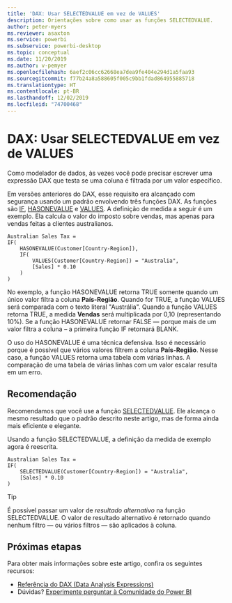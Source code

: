 ```yaml
---
title: 'DAX: Usar SELECTEDVALUE em vez de VALUES'
description: Orientações sobre como usar as funções SELECTEDVALUE.
author: peter-myers
ms.reviewer: asaxton
ms.service: powerbi
ms.subservice: powerbi-desktop
ms.topic: conceptual
ms.date: 11/20/2019
ms.author: v-pemyer
ms.openlocfilehash: 6aef2c06cc62668ea7dea9fe404e294d1a5faa93
ms.sourcegitcommit: f77b24a8a588605f005c9bb1fdad864955885718
ms.translationtype: HT
ms.contentlocale: pt-BR
ms.lasthandoff: 12/02/2019
ms.locfileid: "74700468"
---
```

# <a name="dax-use-selectedvalue-instead-of-values"></a>DAX: Usar SELECTEDVALUE em vez de VALUES

Como modelador de dados, às vezes você pode precisar escrever uma expressão DAX que testa se uma coluna é filtrada por um valor específico.

Em versões anteriores do DAX, esse requisito era alcançado com segurança usando um padrão envolvendo três funções DAX. As funções são [IF](/dax/if-function-dax), [HASONEVALUE](/dax/hasonevalue-function-dax) e [VALUES](/dax/values-function-dax). A definição de medida a seguir é um exemplo. Ela calcula o valor do imposto sobre vendas, mas apenas para vendas feitas a clientes australianos.

```dax
Australian Sales Tax =
IF(
    HASONEVALUE(Customer[Country-Region]),
    IF(
        VALUES(Customer[Country-Region]) = "Australia",
        [Sales] * 0.10
    )
)
```

No exemplo, a função HASONEVALUE retorna TRUE somente quando um único valor filtra a coluna **País-Região**. Quando for TRUE, a função VALUES será comparada com o texto literal "Austrália". Quando a função VALUES retorna TRUE, a medida **Vendas** será multiplicada por 0,10 (representando 10%). Se a função HASONEVALUE retornar FALSE — porque mais de um valor filtra a coluna – a primeira função IF retornará BLANK.

O uso do HASONEVALUE é uma técnica defensiva. Isso é necessário porque é possível que vários valores filtrem a coluna **País-Região**. Nesse caso, a função VALUES retorna uma tabela com várias linhas. A comparação de uma tabela de várias linhas com um valor escalar resulta em um erro.

## <a name="recommendation"></a>Recomendação

Recomendamos que você use a função [SELECTEDVALUE](/dax/selectedvalue-function). Ele alcança o mesmo resultado que o padrão descrito neste artigo, mas de forma ainda mais eficiente e elegante.

Usando a função SELECTEDVALUE, a definição da medida de exemplo agora é reescrita.

```dax
Australian Sales Tax =
IF(
    SELECTEDVALUE(Customer[Country-Region]) = "Australia",
    [Sales] * 0.10
)
```

> [!TIP]
> É possível passar um valor de _resultado alternativo_ na função SELECTEDVALUE. O valor de resultado alternativo é retornado quando nenhum filtro — ou vários filtros — são aplicados à coluna.

## <a name="next-steps"></a>Próximas etapas

Para obter mais informações sobre este artigo, confira os seguintes recursos:

- [Referência do DAX (Data Analysis Expressions)](/dax/)
- Dúvidas? [Experimente perguntar à Comunidade do Power BI](https://community.powerbi.com/)
